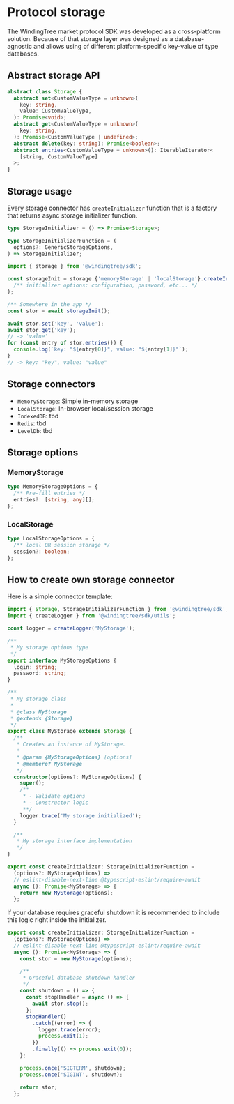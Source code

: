 # Protocol storage

The WindingTree market protocol SDK was developed as a cross-platform solution. Because of that storage layer was designed as a database-agnostic and allows using of different platform-specific key-value of type databases.

## Abstract storage API

```typescript
abstract class Storage {
  abstract set<CustomValueType = unknown>(
    key: string,
    value: CustomValueType,
  ): Promise<void>;
  abstract get<CustomValueType = unknown>(
    key: string,
  ): Promise<CustomValueType | undefined>;
  abstract delete(key: string): Promise<boolean>;
  abstract entries<CustomValueType = unknown>(): IterableIterator<
    [string, CustomValueType]
  >;
}
```

## Storage usage

Every storage connector has `createInitializer` function that is a factory that returns async storage initializer function.

```typescript
type StorageInitializer = () => Promise<Storage>;

type StorageInitializerFunction = (
  options?: GenericStorageOptions,
) => StorageInitializer;
```

```typescript
import { storage } from '@windingtree/sdk';

const storageInit = storage.{'memoryStorage' | 'localStorage'}.createInitializer(
  /** initializer options: configuration, password, etc... */
);

/** Somewhere in the app */
const stor = await storageInit();

await stor.set('key', 'value');
await stor.get('key');
// -> 'value'
for (const entry of stor.entries()) {
  console.log(`key: "${entry[0]}", value: "${entry[1]}"`);
}
// -> key: "key", value: "value"
```

## Storage connectors

- `MemoryStorage`: Simple in-memory storage
- `LocalStorage`: In-browser local/session storage
- `IndexedDB`: tbd
- `Redis`: tbd
- `LevelDb`: tbd

## Storage options

### MemoryStorage

```typescript
type MemoryStorageOptions = {
  /** Pre-fill entries */
  entries?: [string, any][];
};
```

### LocalStorage

```typescript
type LocalStorageOptions = {
  /** local OR session storage */
  session?: boolean;
};
```

## How to create own storage connector

Here is a simple connector template:

```typescript
import { Storage, StorageInitializerFunction } from '@windingtree/sdk';
import { createLogger } from '@windingtree/sdk/utils';

const logger = createLogger('MyStorage');

/**
 * My storage options type
 */
export interface MyStorageOptions {
  login: string;
  password: string;
}

/**
 * My storage class
 *
 * @class MyStorage
 * @extends {Storage}
 */
export class MyStorage extends Storage {
  /**
   * Creates an instance of MyStorage.
   *
   * @param {MyStorageOptions} [options]
   * @memberof MyStorage
   */
  constructor(options?: MyStorageOptions) {
    super();
    /**
     * - Validate options
     * - Constructor logic
     **/
    logger.trace('My storage initialized');
  }

  /**
   * My storage interface implementation
   */
}

export const createInitializer: StorageInitializerFunction =
  (options?: MyStorageOptions) =>
  // eslint-disable-next-line @typescript-eslint/require-await
  async (): Promise<MyStorage> => {
    return new MyStorage(options);
  };
```

If your database requires graceful shutdown it is recommended to include this logic right inside the initializer.

```typescript
export const createInitializer: StorageInitializerFunction =
  (options?: MyStorageOptions) =>
  // eslint-disable-next-line @typescript-eslint/require-await
  async (): Promise<MyStorage> => {
    const stor = new MyStorage(options);

    /**
     * Graceful database shutdown handler
     */
    const shutdown = () => {
      const stopHandler = async () => {
        await stor.stop();
      };
      stopHandler()
        .catch((error) => {
          logger.trace(error);
          process.exit(1);
        })
        .finally(() => process.exit(0));
    };

    process.once('SIGTERM', shutdown);
    process.once('SIGINT', shutdown);

    return stor;
  };
```
